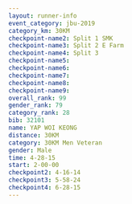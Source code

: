 ```yaml
---
layout: runner-info 
event_category: jbu-2019 
category_km: 30KM 
checkpoint-name2: Split 1 SMK 
checkpoint-name3: Split 2 E Farm 
checkpoint-name4: Split 3 
checkpoint-name5: 
checkpoint-name6: 
checkpoint-name7: 
checkpoint-name8: 
checkpoint-name9: 
overall_rank: 99
gender_rank: 79
category_rank: 28
bib: 32101
name: YAP WOI KEONG
distance: 30KM
category: 30KM Men Veteran
gender: Male
time: 4-28-15
start: 2-00-00
checkpoint2: 4-16-14
checkpoint3: 5-58-24
checkpoint4: 6-28-15
---
```

